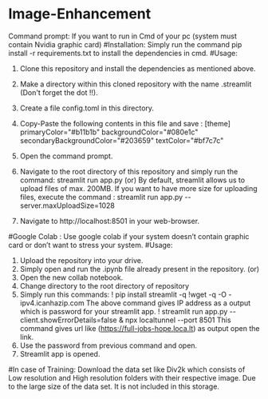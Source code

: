 # Image-Enhancement

Command prompt: If you want to run in Cmd of your pc (system must contain Nvidia graphic card)
#Installation:
Simply run the command pip install -r requirements.txt to install the dependencies in cmd.
#Usage:
1)	Clone this repository and install the dependencies as mentioned above.
2)	Make a directory within this cloned repository with the name .streamlit (Don't forget the dot !!).
3)	Create a file config.toml in this directory.
4)	Copy-Paste the following contents in this file and save :
      [theme]
      primaryColor="#b11b1b"
      backgroundColor="#080e1c"
      secondaryBackgroundColor="#203659"
      textColor="#bf7c7c"

5)	Open the command prompt.
6)	Navigate to the root directory of this repository and simply run the command:
streamlit run app.py
(or)
By default, streamlit allows us to upload files of max. 200MB. If you want to have more size for uploading files, execute the command :
streamlit run app.py --server.maxUploadSize=1028

7)	Navigate to http://localhost:8501 in your web-browser.



#Google Colab : Use google colab if your system doesn’t contain graphic card or don’t want to stress your system.
#Usage:
1)	Upload the repository into your drive.
2)	Simply open and run the .ipynb file already present in the repository.
              (or)
3)	Open the new collab notebook.
4)	Change directory to the root directory of repository
5)	Simply run this commands:
! pip install streamlit -q
!wget -q -O - ipv4.icanhazip.com 
The above command gives IP address as a output which is password for your streamlit app.
! streamlit run app.py --client.showErrorDetails=false & npx localtunnel --port 8501
This command gives url like (https://full-jobs-hope.loca.lt) as output open the link.
6)	Use the password from previous command and open.
7)	Streamlit app is opened.


#In case of Training:
Download the data set like Div2k which consists of Low resolution and High resolution folders with their respective image.
Due to the large size of the data set. It is not included in this storage.

